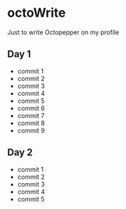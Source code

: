 octoWrite
=========

Just to write Octopepper on my profile



Day 1
----

* commit 1
* commit 2
* commit 3
* commit 4
* commit 5
* commit 6
* commit 7
* commit 8
* commit 9

Day 2
---

* commit 1
* commit 2
* commit 3
* commit 4
* commit 5
